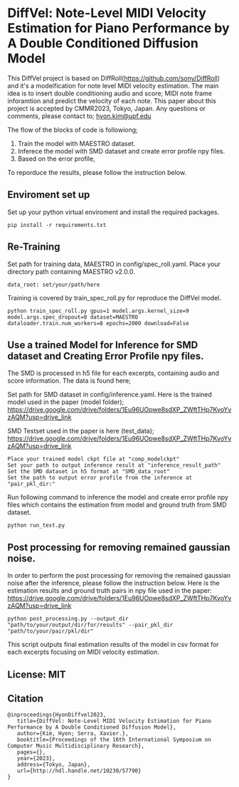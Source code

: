 # DiffVel: Note-Level MIDI Velocity Estimation for Piano Performance by A Double Conditioned Diffusion Model



This DiffVel project is based on DiffRoll(https://github.com/sony/DiffRoll) and it's a modeification for note level MIDI velocity estimation. 
The main idea is to insert double conditioning audio and score; MIDI note frame inforamtion and predict the velocity of each note. 
This paper about this project is accepted by CMMR2023, Tokyo, Japan.
Any questions or comments, please contact to;
hyon.kim@upf.edu

The flow of the blocks of code is followiong; 
1. Train the model with MAESTRO dataset.
2. Inferece the model with SMD dataset and create error profile npy files.
3. Based on the error profile,

To reporduce the results, please follow the instruction below.

## Enviroment set up 
Set up your python virtual enviroment and install the required packages. 

```
pip install -r requirements.txt
```

## Re-Training
Set path for training data, MAESTRO in config/spec_roll.yaml. 
Place your directory path containing MAESTRO v2.0.0. 

```
data_root: set/your/path/here
```

Training is covered by train_spec_roll.py for reproduce the DiffVel model. 
``` 
python train_spec_roll.py gpus=1 model.args.kernel_size=9 model.args.spec_dropout=0 dataset=MAESTRO dataloader.train.num_workers=8 epochs=2000 download=False
```


## Use a trained Model for Inference for SMD dataset and Creating Error Profile npy files. 
The SMD is processed in h5 file for each excerpts, containing audio and score information.
The data is found here; 

Set path for SMD dataset in config/inference.yaml.
Here is the trained model used in the paper (model folder); https://drive.google.com/drive/folders/1Eu96UOpwe8sdXP_ZWftTHp7KvoYvzAQM?usp=drive_link

SMD Testset used in the paper is here (test_data); https://drive.google.com/drive/folders/1Eu96UOpwe8sdXP_ZWftTHp7KvoYvzAQM?usp=drive_link


```
Place your trained model ckpt file at "comp_modelckpt" 
Set your path to output inference result at "inference_result_path"
Set the SMD dataset in h5 format at "SMD_data_root"
Set the path to output error profile from the inference at "pair_pkl_dir:" 
```

Run following command to inference the model and create error profile npy files which contains the estimation from model and ground truth from SMD dataset. 

```
python run_test.py
```


## Post processing for removing remained gaussian noise. 

In order to perform the post processing for removing the remained gaussian noise after the inference, please follow the instruction below.
Here is the estimation results and ground truth pairs in npy file used in the paper: https://drive.google.com/drive/folders/1Eu96UOpwe8sdXP_ZWftTHp7KvoYvzAQM?usp=drive_link


```
python post_processing.py --output_dir "path/to/your/output/dir/for/results" --pair_pkl_dir "path/to/your/pair/pkl/dir" 

```
This script outputs final estimation results of the model in csv format for each excerpts focusing on MIDI velocity estimation. 


## License: MIT


## Citation

```
@inproceedings{HyonDiffvel2023,
   title={DiffVel: Note-Level MIDI Velocity Estimation for Piano Performance by A Double Conditioned Diffusion Model},
   author={Kim, Hyon; Serra, Xavier.},
   booktitle={Proceedings of the 16th International Symposium on Computer Music Multidisciplinary Research},
   pages={},
   year={2023},
   address={Tokyo, Japan},
   url={http://hdl.handle.net/10230/57790}
}

```

